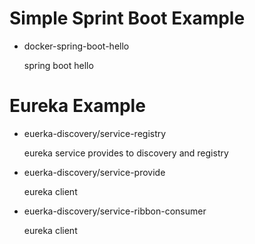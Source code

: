 # Simple Sprint Boot Example

  - docker-spring-boot-hello

    spring boot hello


# Eureka Example

  - euerka-discovery/service-registry

    eureka service provides to discovery and registry

  - euerka-discovery/service-provide

    eureka client

  - euerka-discovery/service-ribbon-consumer

    eureka client

